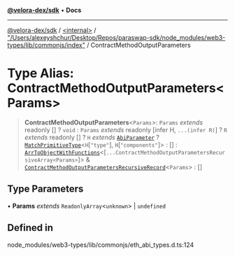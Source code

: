 [**@velora-dex/sdk**](../../../../README.md) • **Docs**

***

[@velora-dex/sdk](../../../../globals.md) / [\<internal\>](../../../README.md) / ["/Users/alexeyshchur/Desktop/Repos/paraswap-sdk/node\_modules/web3-types/lib/commonjs/index"](../README.md) / ContractMethodOutputParameters

# Type Alias: ContractMethodOutputParameters\<Params\>

> **ContractMethodOutputParameters**\<`Params`\>: `Params` *extends* readonly [] ? `void` : `Params` *extends* readonly [infer H, `...(infer R)`] ? `R` *extends* readonly [] ? `H` *extends* [`AbiParameter`](AbiParameter.md) ? [`MatchPrimitiveType`](MatchPrimitiveType.md)\<`H`\[`"type"`\], `H`\[`"components"`\]\> : [] : [`ArrToObjectWithFunctions`](../../../type-aliases/ArrToObjectWithFunctions.md)\<[`...ContractMethodOutputParametersRecursiveArray<Params>`]\> & [`ContractMethodOutputParametersRecursiveRecord`](../../../type-aliases/ContractMethodOutputParametersRecursiveRecord.md)\<`Params`\> : []

## Type Parameters

• **Params** *extends* `ReadonlyArray`\<`unknown`\> \| `undefined`

## Defined in

node\_modules/web3-types/lib/commonjs/eth\_abi\_types.d.ts:124
